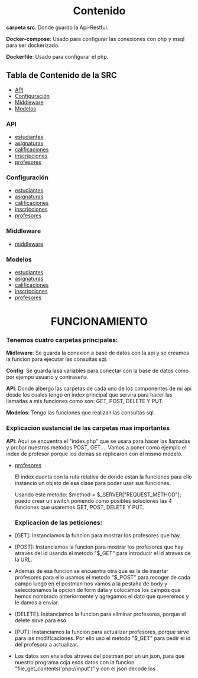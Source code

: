 <h1 align="center">Contenido</h1>

**carpeta src**: Donde guardo la Api-Restful.

**Docker-compose**: Usado para configurar las conexiones con php y msql para ser dockerizado. 

**Dockerfile**: Usado para configurar el php.

## Tabla de Contenido de la SRC
- [API](#api)
- [Configuración](#config)
- [Middleware](#/middleware)
- [Modelos](#models)
### API
- [estudiantes](src/api/estudiantes/index.php)
- [asignaturas](src/api/asignaturas/index.php)
- [calificaciones](src/api/calificaciones/index.php)
- [inscripciones](src/api/inscripciones/index.php)
- [profesores](src/api/profesores/index.php)
### Configuración
- [estudiantes](src/api/estudiantes/index.php)
- [asignaturas](src/api/asignaturas/index.php)
- [calificaciones](src/api/calificaciones/index.php)
- [inscripciones](src/api/inscripciones/index.php)
- [profesores](src/api/profesores/index.php)
### Middleware
- [middleware](src/middleware/config.php)
### Modelos
- [estudiantes](src/api/estudiantes/estudiantes.php)
- [asignaturas](src/api/asignaturas/asignaturas.php)
- [calificaciones](src/api/calificaciones/calificaciones.php)
- [inscripciones](src/api/inscripciones/inscripciones.php)
- [profesores](src/api/profesores/profesores.php)


<h1 align="center">FUNCIONAMIENTO</h1>

<h3>Tenemos cuatro carpetas principales:</h3>

**Midleware**: Se guarda la conexion a base de datos con la api y se creamos la funcion para ejecutar las consultas sql.

**Config**: Se guarda lasa variables para conectar con la base de datos como por ejempo usuario y contraseña.

**API**: Donde albergo las carpetas de cada uno de los componentes de mi api desde los cuales tengo en index principal que servira para hacer las llamadas a mis funciones como son:
GET, POST, DELETE Y PUT.

**Modelos**: Tengo las funciones que realizan las consultas sql.


<h3>Explicacion sustancial de las carpetas mas importantes</h3>

**API**: Aqui se encuentra el "index.php" que se usara para hacer las llamadas y probar nuestros metodos POST, GET ... 
Vamos a poner como ejemplo el index de profesor porque los demas se  replicaron con el mismo modelo.
- [profesores](src/api/profesores/index.php)
  
  El index cuenta con la ruta relativa de donde estan la funciones para ello instancio un objeto de esa clase para poder usar sus funciones.
  
  Usando este metodo: $method = $_SERVER["REQUEST_METHOD"]; puedo crear un switch poniendo como posibles soluciones las 4 funciones que usaremos GET, POST, DELETE Y PUT.

  <h3>Explicacion de las peticiones:</h3>
- [GET]: Instanciamos la funcion para mostrar los profesores que hay.
- [POST]: Instanciamos la funcion para mostrar los profesores que hay atraves del id usando el metodo "$_GET" para introducir el id atraves de la URL.
- Ademas de esa funcion se encuentra otra que es la de insertar profesores para ello usamos el metodo "$_POST" para recoger de cada campo luego en el postman nos vamos a la pestaña de body y seleccionamos la opcion de form data y colocamos los campos que hemos nombrado anteriormente y agregamos el dato que queeremos y le damos a enviar.
- [DELETE]: Instanciamos la funcion para eliminar profesores, porque el delete sirve para eso.
- [PUT]: Instanciamos la funcion para actualizar profesores, porque sirve para las modificaciones. Por ello uso el metodo "$_GET" para pedir el id del profesora a actualizar.
- Los datos son enviados atraves del postman por un un json, para que nuestro programa coja esos datos con la funcion "file_get_contents('php://input')" y con el json decode los

